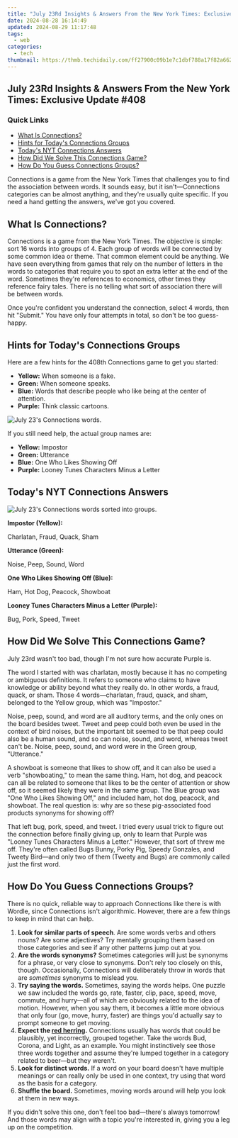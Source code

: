 ```yaml
---
title: "July 23Rd Insights & Answers From the New York Times: Exclusive Update #408"
date: 2024-08-28 16:14:49
updated: 2024-08-29 11:17:48
tags:
  - web
categories:
  - tech
thumbnail: https://thmb.techidaily.com/ff27900c09b1e7c1dbf788a17f82a6622f15751a0bcc9355401391b0248f242f.jpg
---
```


## July 23Rd Insights & Answers From the New York Times: Exclusive Update #408

### Quick Links

* [What Is Connections?](https://android-transfer.techidaily.com/asus-vivobook-11-compact-powerhouse-review-unbeatable-value-and-versatility/)
* [Hints for Today's Connections Groups](https://buynow-help.techidaily.com/discover-the-leading-long-distance-wireless-routers-for-enhanced-connectivity/)
* [Today's NYT Connections Answers](https://some-skills.techidaily.com/in-2024-unmissable-vr-cinematic-journeys/)
* [How Did We Solve This Connections Game?](https://tech-savvy.techidaily.com/innovators-speak-insights-from-ai-pioneers-globally/)
* [How Do You Guess Connections Groups?](https://on-screen-recording.techidaily.com/2024-approved-maximizing-quality-in-ppt-recordings/)

 Connections is a game from the New York Times that challenges you to find the association between words. It sounds easy, but it isn't—Connections categories can be almost anything, and they're usually quite specific. If you need a hand getting the answers, we've got you covered.

##  What Is Connections?

 Connections is a game from the New York Times. The objective is simple: sort 16 words into groups of 4\. Each group of words will be connected by some common idea or theme. That common element could be anything. We have seen everything from games that rely on the number of letters in the words to categories that require you to spot an extra letter at the end of the word. Sometimes they're references to economics, other times they reference fairy tales. There is no telling what sort of association there will be between words.

 Once you're confident you understand the connection, select 4 words, then hit "Submit." You have only four attempts in total, so don't be too guess-happy.

##  Hints for Today's Connections Groups

 Here are a few hints for the 408th Connections game to get you started:

* **Yellow:** When someone is a fake.
* **Green:** When someone speaks.
* **Blue:** Words that describe people who like being at the center of attention.
* **Purple:** Think classic cartoons.

![July 23's Connections words.](https://static1.howtogeekimages.com/wordpress/wp-content/uploads/2024/07/july-23-connections.png) 

 If you still need help, the actual group names are:

* **Yellow:** Impostor
* **Green:** Utterance
* **Blue:** One Who Likes Showing Off
* **Purple:** Looney Tunes Characters Minus a Letter

##  Today's NYT Connections Answers

![July 23's Connections words sorted into groups.](https://static1.howtogeekimages.com/wordpress/wp-content/uploads/2024/07/july-23-connections-filled.png) 

**Impostor (Yellow):** 

 Charlatan, Fraud, Quack, Sham

**Utterance (Green):** 

 Noise, Peep, Sound, Word

**One Who Likes Showing Off (Blue):** 

 Ham, Hot Dog, Peacock, Showboat

**Looney Tunes Characters Minus a Letter (Purple):** 

 Bug, Pork, Speed, Tweet

##  How Did We Solve This Connections Game?

 July 23rd wasn't too bad, though I'm not sure how accurate Purple is.

 The word I started with was charlatan, mostly because it has no competing or ambiguous definitions. It refers to someone who claims to have knowledge or ability beyond what they really do. In other words, a fraud, quack, or sham. Those 4 words—charlatan, fraud, quack, and sham, belonged to the Yellow group, which was "Impostor."

 Noise, peep, sound, and word are all auditory terms, and the only ones on the board besides tweet. Tweet and peep could both even be used in the context of bird noises, but the important bit seemed to be that peep could also be a human sound, and so can noise, sound, and word, whereas tweet can't be. Noise, peep, sound, and word were in the Green group, "Utterance."

 A showboat is someone that likes to show off, and it can also be used a verb "showboating," to mean the same thing. Ham, hot dog, and peacock can all be related to someone that likes to be the center of attention or show off, so it seemed likely they were in the same group. The Blue group was "One Who Likes Showing Off," and included ham, hot dog, peacock, and showboat. The real question is: why are so these pig-associated food products synonyms for showing off?

 That left bug, pork, speed, and tweet. I tried every usual trick to figure out the connection before finally giving up, only to learn that Purple was "Looney Tunes Characters Minus a Letter." However, that sort of threw me off. They're often called Bugs Bunny, Porky Pig, Speedy Gonzales, and Tweety Bird—and only two of them (Tweety and Bugs) are commonly called just the first word.

##  How Do You Guess Connections Groups?

 There is no quick, reliable way to approach Connections like there is with Wordle, since Connections isn't algorithmic. However, there are a few things to keep in mind that can help.

1. **Look for similar parts of speech**. Are some words verbs and others nouns? Are some adjectives? Try mentally grouping them based on those categories and see if any other patterns jump out at you.
2. **Are the words synonyms?** Sometimes categories will just be synonyms for a phrase, or very close to synonyms. Don't rely too closely on this, though. Occasionally, Connections will deliberately throw in words that are _sometimes_ synonyms to mislead you.
3. **Try saying the words.** Sometimes, saying the words helps. One puzzle we saw included the words go, rate, faster, clip, pace, speed, move, commute, and hurry—all of which are obviously related to the idea of motion. However, when you say them, it becomes a little more obvious that only four (go, move, hurry, faster) are things you'd actually say to prompt someone to get moving.
4. **Expect the [red herring](https://www.merriam-webster.com/dictionary/red%20herring).** Connections usually has words that could be plausibly, yet incorrectly, grouped together. Take the words Bud, Corona, and Light, as an example. You might instinctively see those three words together and assume they're lumped together in a category related to beer—but they weren't.
5. **Look for distinct words.** If a word on your board doesn't have multiple meanings or can really only be used in one context, try using that word as the basis for a category.
6. **Shuffle the board.** Sometimes, moving words around will help you look at them in new ways.

 If you didn't solve this one, don't feel too bad—there's always tomorrow! And those words may align with a topic you're interested in, giving you a leg up on the competition.

<ins class="adsbygoogle"
     style="display:block"
     data-ad-format="autorelaxed"
     data-ad-client="ca-pub-7571918770474297"
     data-ad-slot="1223367746"></ins>



<ins class="adsbygoogle"
     style="display:block"
     data-ad-client="ca-pub-7571918770474297"
     data-ad-slot="8358498916"
     data-ad-format="auto"
     data-full-width-responsive="true"></ins>
